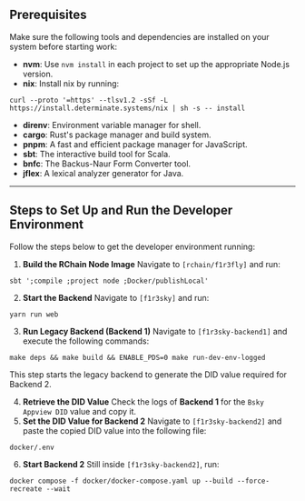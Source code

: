 ## Prerequisites

Make sure the following tools and dependencies are installed on your system before starting work:

* **nvm**: Use `nvm install` in each project to set up the appropriate Node.js version.
* **nix**: Install nix by running:

```
curl --proto '=https' --tlsv1.2 -sSf -L https://install.determinate.systems/nix | sh -s -- install
```

* **direnv**: Environment variable manager for shell.
* **cargo**: Rust's package manager and build system.
* **pnpm**: A fast and efficient package manager for JavaScript.
* **sbt**: The interactive build tool for Scala.
* **bnfc**: The Backus-Naur Form Converter tool.
* **jflex**: A lexical analyzer generator for Java.

---

## Steps to Set Up and Run the Developer Environment

Follow the steps below to get the developer environment running:

1. **Build the RChain Node Image**
   Navigate to `[rchain/f1r3fly]` and run:

```
sbt ';compile ;project node ;Docker/publishLocal'
```

2. **Start the Backend**
   Navigate to `[f1r3sky]` and run:

```
yarn run web
```

3. **Run Legacy Backend (Backend 1)**
   Navigate to `[f1r3sky-backend1]` and execute the following commands:

```
make deps && make build && ENABLE_PDS=0 make run-dev-env-logged
```

This step starts the legacy backend to generate the DID value required for Backend 2.

4. **Retrieve the DID Value**
   Check the logs of **Backend 1** for the `Bsky Appview DID` value and copy it.
5. **Set the DID Value for Backend 2**
   Navigate to `[f1r3sky-backend2]` and paste the copied DID value into the following file:

```
docker/.env
```

6. **Start Backend 2**
   Still inside `[f1r3sky-backend2]`, run:

```
docker compose -f docker/docker-compose.yaml up --build --force-recreate --wait
```

